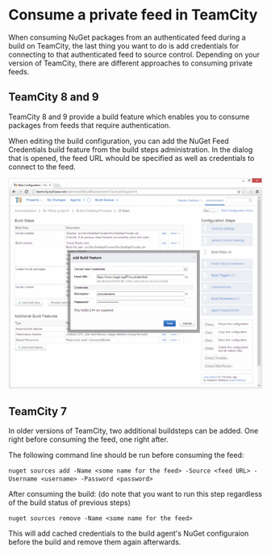 # Consume a private feed in TeamCity

When consuming NuGet packages from an authenticated feed during a build on TeamCity, the last thing you want to do is add credentials for connecting to that authenticated feed to source control. Depending on your version of TeamCity, there are different approaches to consuming private feeds.

## TeamCity 8 and 9

TeamCity 8 and 9 provide a build feature which enables you to consume packages from feeds that require authentication.

When editing the build configuration, you can add the NuGet Feed Credentials build feature from the build steps administration. In the dialog that is opened, the feed URL whould be specified as well as credentials to connect to the feed.

![TeamCity NuGet Feed Credentialsl](Images/teamcity-private-feed.png)

## TeamCity 7

In older versions of TeamCity, two additional buildsteps can be added. One right before consuming the feed, one right after.

The following command line should be run before consuming the feed:

	nuget sources add -Name <some name for the feed> -Source <feed URL> -Username <username> -Password <password>

After consuming the build: (do note that you want to run this step regardless of the build status of previous steps)

	nuget sources remove -Name <some name for the feed>
	
This will add cached credentials to the build agent's NuGet configuraion before the build and remove them again afterwards.
